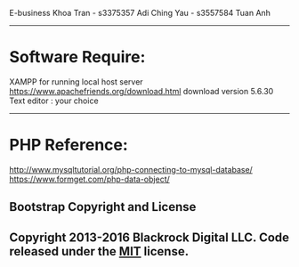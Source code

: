 E-business 
Khoa Tran - s3375357
Adi 
Ching Yau - s3557584
Tuan Anh 


-------------------------------------------------------------------------------------------------------------------------------------------------
# Software Require: 
XAMPP for running local host server 
https://www.apachefriends.org/download.html
download version 5.6.30
Text editor : your choice 

-----------------------------------
# PHP Reference: 
http://www.mysqltutorial.org/php-connecting-to-mysql-database/
https://www.formget.com/php-data-object/

## Bootstrap Copyright and License

Copyright 2013-2016 Blackrock Digital LLC. Code released under the [MIT](https://github.com/BlackrockDigital/startbootstrap-freelancer/blob/gh-pages/LICENSE) license.
------------------------------------------------------------------------------------------------------------------------------------------------------------------------